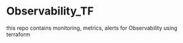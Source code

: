 # Observability_TF
this repo contains monitoring, metrics, alerts for Observability using terraform 
